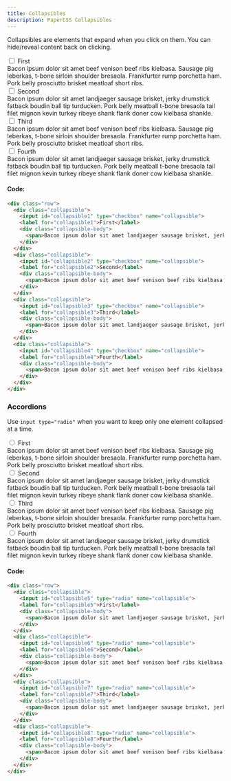 ```yaml
---
title: Collapsibles
description: PaperCSS Collapsibles
---
```


Collapsibles are elements that expand when you click on them. You can hide/reveal content back on clicking.

<div class="row">
  <div class="collapsible">
    <input id="collapsible1" type="checkbox" name="collapsible">
    <label for="collapsible1">First</label>
    <div class="collapsible-body">
      <span>
        Bacon ipsum dolor sit amet beef venison beef ribs kielbasa. Sausage pig leberkas, t-bone sirloin shoulder bresaola. Frankfurter rump porchetta ham. Pork belly prosciutto brisket meatloaf short ribs.
      </span>
    </div>
  </div>
  <div class="collapsible">
    <input id="collapsible2" type="checkbox" name="collapsible">
    <label for="collapsible2">Second</label>
    <div class="collapsible-body">
      <span>
        Bacon ipsum dolor sit amet landjaeger sausage brisket, jerky drumstick fatback boudin ball tip turducken. Pork belly meatball t-bone bresaola tail filet mignon kevin turkey ribeye shank flank doner cow kielbasa shankle.
      </span>
    </div>
  </div>
  <div class="collapsible">
    <input id="collapsible3" type="checkbox" name="collapsible">
    <label for="collapsible3">Third</label>
    <div class="collapsible-body">
      <span>
        Bacon ipsum dolor sit amet beef venison beef ribs kielbasa. Sausage pig leberkas, t-bone sirloin shoulder bresaola. Frankfurter rump porchetta ham. Pork belly prosciutto brisket meatloaf short ribs.
      </span>
    </div>
  </div>
  <div class="collapsible">
    <input id="collapsible4" type="checkbox" name="collapsible">
    <label for="collapsible4">Fourth</label>
    <div class="collapsible-body">
      <span>
        Bacon ipsum dolor sit amet landjaeger sausage brisket, jerky drumstick fatback boudin ball tip turducken. Pork belly meatball t-bone bresaola tail filet mignon kevin turkey ribeye shank flank doner cow kielbasa shankle.
      </span>
    </div>
  </div>
</div>


#### Code:

```html
<div class="row">
  <div class="collapsible">
    <input id="collapsible1" type="checkbox" name="collapsible">
    <label for="collapsible1">First</label>
    <div class="collapsible-body">
      <span>Bacon ipsum dolor sit amet landjaeger sausage brisket, jerky drumstick fatback boudin ball tip turducken...</span>
    </div>
  </div>
  <div class="collapsible">
    <input id="collapsible2" type="checkbox" name="collapsible">
    <label for="collapsible2">Second</label>
    <div class="collapsible-body">
      <span>Bacon ipsum dolor sit amet beef venison beef ribs kielbasa. Sausage pig leberkas, t-bone sirloin shoulder bresaola...</span>
    </div>
  </div>
  <div class="collapsible">
    <input id="collapsible3" type="checkbox" name="collapsible">
    <label for="collapsible3">Third</label>
    <div class="collapsible-body">
      <span>Bacon ipsum dolor sit amet landjaeger sausage brisket, jerky drumstick fatback boudin ball tip turducken...</span>
    </div>
  </div>
  <div class="collapsible">
    <input id="collapsible4" type="checkbox" name="collapsible">
    <label for="collapsible4">Fourth</label>
    <div class="collapsible-body">
      <span>Bacon ipsum dolor sit amet beef venison beef ribs kielbasa. Sausage pig leberkas, t-bone sirloin shoulder bresaola...</span>
    </div>
  </div>
</div>
```

### Accordions

Use `input type="radio"` when you want to keep only one element collapsed at a time.

<div class="row">
  <div class="collapsible">
    <input id="collapsible5" type="radio" name="collapsible">
    <label for="collapsible5">First</label>
    <div class="collapsible-body">
      <span>
        Bacon ipsum dolor sit amet beef venison beef ribs kielbasa. Sausage pig leberkas, t-bone sirloin shoulder bresaola. Frankfurter rump porchetta ham. Pork belly prosciutto brisket meatloaf short ribs.
      </span>
    </div>
  </div>
  <div class="collapsible">
    <input id="collapsible6" type="radio" name="collapsible">
    <label for="collapsible6">Second</label>
    <div class="collapsible-body">
      <span>
        Bacon ipsum dolor sit amet landjaeger sausage brisket, jerky drumstick fatback boudin ball tip turducken. Pork belly meatball t-bone bresaola tail filet mignon kevin turkey ribeye shank flank doner cow kielbasa shankle.
      </span>
    </div>
  </div>
  <div class="collapsible">
    <input id="collapsible7" type="radio" name="collapsible">
    <label for="collapsible7">Third</label>
    <div class="collapsible-body">
      <span>
        Bacon ipsum dolor sit amet beef venison beef ribs kielbasa. Sausage pig leberkas, t-bone sirloin shoulder bresaola. Frankfurter rump porchetta ham. Pork belly prosciutto brisket meatloaf short ribs.
      </span>
    </div>
  </div>
  <div class="collapsible">
    <input id="collapsible8" type="radio" name="collapsible">
    <label for="collapsible8">Fourth</label>
    <div class="collapsible-body">
      <span>
        Bacon ipsum dolor sit amet landjaeger sausage brisket, jerky drumstick fatback boudin ball tip turducken. Pork belly meatball t-bone bresaola tail filet mignon kevin turkey ribeye shank flank doner cow kielbasa shankle.
      </span>
    </div>
  </div>
</div>


#### Code:

```html
<div class="row">
  <div class="collapsible">
    <input id="collapsible5" type="radio" name="collapsible">
    <label for="collapsible5">First</label>
    <div class="collapsible-body">
      <span>Bacon ipsum dolor sit amet landjaeger sausage brisket, jerky drumstick fatback boudin ball tip turducken...</span>
    </div>
  </div>
  <div class="collapsible">
    <input id="collapsible6" type="radio" name="collapsible">
    <label for="collapsible6">Second</label>
    <div class="collapsible-body">
      <span>Bacon ipsum dolor sit amet beef venison beef ribs kielbasa. Sausage pig leberkas, t-bone sirloin shoulder bresaola...</span>
    </div>
  </div>
  <div class="collapsible">
    <input id="collapsible7" type="radio" name="collapsible">
    <label for="collapsible7">Third</label>
    <div class="collapsible-body">
      <span>Bacon ipsum dolor sit amet landjaeger sausage brisket, jerky drumstick fatback boudin ball tip turducken...</span>
    </div>
  </div>
  <div class="collapsible">
    <input id="collapsible8" type="radio" name="collapsible">
    <label for="collapsible8">Fourth</label>
    <div class="collapsible-body">
      <span>Bacon ipsum dolor sit amet beef venison beef ribs kielbasa. Sausage pig leberkas, t-bone sirloin shoulder bresaola...</span>
    </div>
  </div>
</div>
```
